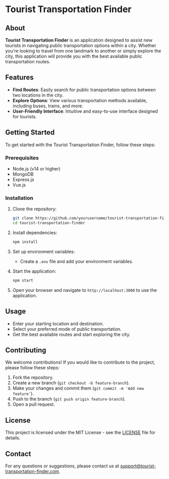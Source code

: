 # Tourist Transportation Finder

## About

**Tourist Transportation Finder** is an application designed to assist new tourists in navigating public transportation options within a city. Whether you're looking to travel from one landmark to another or simply explore the city, this application will provide you with the best available public transportation routes.

## Features

- **Find Routes**: Easily search for public transportation options between two locations in the city.
- **Explore Options**: View various transportation methods available, including buses, trains, and more.
- **User-Friendly Interface**: Intuitive and easy-to-use interface designed for tourists.

## Getting Started

To get started with the Tourist Transportation Finder, follow these steps:

### Prerequisites

- Node.js (v14 or higher)
- MongoDB
- Express.js
- Vue.js

### Installation

1. Clone the repository:

   ```bash
   git clone https://github.com/yourusername/tourist-transportation-finder.git
   cd tourist-transportation-finder
   ```

2. Install dependencies:

   ```bash
   npm install
   ```

3. Set up environment variables:

   - Create a `.env` file and add your environment variables.

4. Start the application:

   ```bash
   npm start
   ```

5. Open your browser and navigate to `http://localhost:3000` to use the application.

## Usage

- Enter your starting location and destination.
- Select your preferred mode of public transportation.
- Get the best available routes and start exploring the city.

## Contributing

We welcome contributions! If you would like to contribute to the project, please follow these steps:

1. Fork the repository.
2. Create a new branch (`git checkout -b feature-branch`).
3. Make your changes and commit them (`git commit -m 'Add new feature'`).
4. Push to the branch (`git push origin feature-branch`).
5. Open a pull request.

## License

This project is licensed under the MIT License - see the [LICENSE](LICENSE) file for details.

## Contact

For any questions or suggestions, please contact us at support@tourist-transportation-finder.com.
